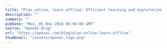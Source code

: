 ```yaml
---
title: "Plan online, learn offline: Efficient learning and exploration via model-based control"
description: ""
summary: ""
pubDate: "Mon, 05 Nov 2018 08:00:00 GMT"
source: "OpenAI Blog"
url: "https://openai.com/blog/plan-online-learn-offline"
thumbnail: "/assets/openai_logo.png"
---
```



